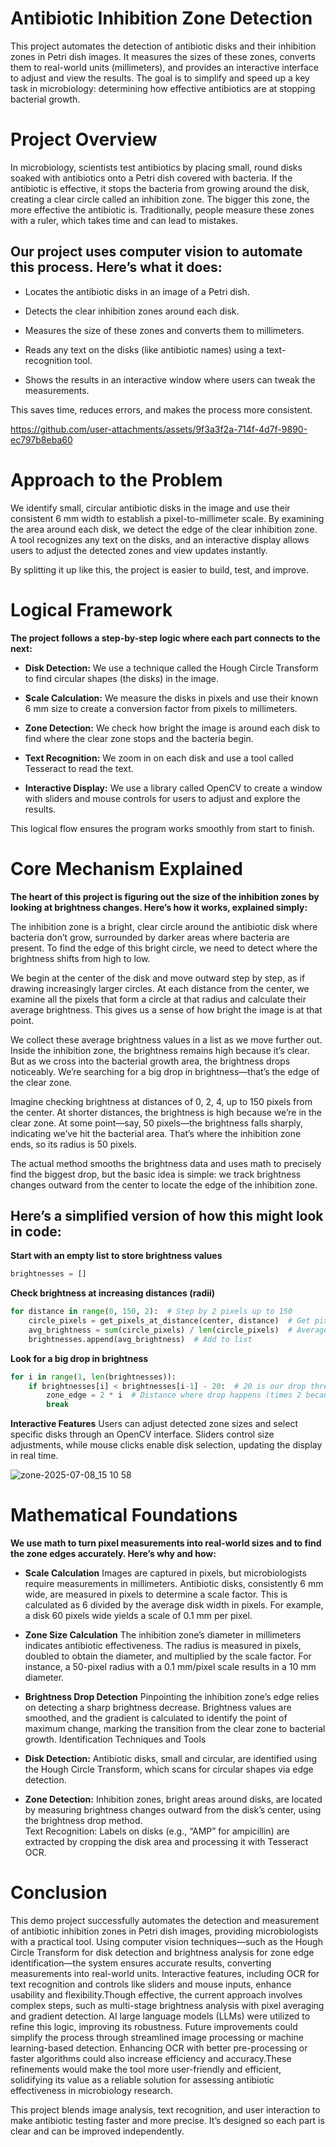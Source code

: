 # **Antibiotic Inhibition Zone Detection**
This project automates the detection of antibiotic disks and their inhibition zones in Petri dish images. It measures the sizes of these zones, converts them to real-world units (millimeters), and provides an interactive interface to adjust and view the results. The goal is to simplify and speed up a key task in microbiology: determining how effective antibiotics are at stopping bacterial growth.

# **Project Overview**
In microbiology, scientists test antibiotics by placing small, round disks soaked with antibiotics onto a Petri dish covered with bacteria. If the antibiotic is effective, it stops the bacteria from growing around the disk, creating a clear circle called an inhibition zone. The bigger this zone, the more effective the antibiotic is. Traditionally, people measure these zones with a ruler, which takes time and can lead to mistakes.

## Our project uses computer vision to automate this process. Here’s what it does:

- Locates the antibiotic disks in an image of a Petri dish.

- Detects the clear inhibition zones around each disk.

- Measures the size of these zones and converts them to millimeters.

- Reads any text on the disks (like antibiotic names) using a text-recognition tool.

- Shows the results in an interactive window where users can tweak the measurements.

This saves time, reduces errors, and makes the process more consistent.





https://github.com/user-attachments/assets/9f3a3f2a-714f-4d7f-9890-ec797b8eba60





# **Approach to the Problem**

We identify small, circular antibiotic disks in the image and use their consistent 6 mm width to establish a pixel-to-millimeter scale. By examining the area around each disk, we detect the edge of the clear inhibition zone. A tool recognizes any text on the disks, and an interactive display allows users to adjust the detected zones and view updates instantly.

By splitting it up like this, the project is easier to build, test, and improve.


# **Logical Framework**

**The project follows a step-by-step logic where each part connects to the next:**

- **Disk Detection:** We use a technique called the Hough Circle Transform to find circular shapes (the disks) in the image.

- **Scale Calculation:**  We measure the disks in pixels and use their known 6 mm size to create a conversion factor from pixels to millimeters.

- **Zone Detection:** We check how bright the image is around each disk to find where the clear zone stops and the bacteria begin.

- **Text Recognition:** We zoom in on each disk and use a tool called Tesseract to read the text.

- **Interactive Display:** We use a library called OpenCV to create a window with sliders and mouse controls for users to adjust and explore the results.

This logical flow ensures the program works smoothly from start to finish.

# **Core Mechanism Explained**

**The heart of this project is figuring out the size of the inhibition zones by looking at brightness changes. Here’s how it works, explained simply:**

The inhibition zone is a bright, clear circle around the antibiotic disk where bacteria don’t grow, surrounded by darker areas where bacteria are present. To find the edge of this bright circle, we need to detect where the brightness shifts from high to low.

We begin at the center of the disk and move outward step by step, as if drawing increasingly larger circles. At each distance from the center, we examine all the pixels that form a circle at that radius and calculate their average brightness. This gives us a sense of how bright the image is at that point.

We collect these average brightness values in a list as we move further out. Inside the inhibition zone, the brightness remains high because it’s clear. But as we cross into the bacterial growth area, the brightness drops noticeably. We’re searching for a big drop in brightness—that’s the edge of the clear zone.

Imagine checking brightness at distances of 0, 2, 4, up to 150 pixels from the center. At shorter distances, the brightness is high because we’re in the clear zone. At some point—say, 50 pixels—the brightness falls sharply, indicating we’ve hit the bacterial area. That’s where the inhibition zone ends, so its radius is 50 pixels.

The actual method smooths the brightness data and uses math to precisely find the biggest drop, but the basic idea is simple: we track brightness changes outward from the center to locate the edge of the inhibition zone.

## Here’s a simplified version of how this might look in code:

**Start with an empty list to store brightness values**
```python
brightnesses = []
```

**Check brightness at increasing distances (radii)**

```python
for distance in range(0, 150, 2):  # Step by 2 pixels up to 150
    circle_pixels = get_pixels_at_distance(center, distance)  # Get pixels on the circle
    avg_brightness = sum(circle_pixels) / len(circle_pixels)  # Average brightness
    brightnesses.append(avg_brightness)  # Add to list
```

**Look for a big drop in brightness**

```python
for i in range(1, len(brightnesses)):
    if brightnesses[i] < brightnesses[i-1] - 20:  # 20 is our drop threshold
        zone_edge = 2 * i  # Distance where drop happens (times 2 because step is 2)
        break
```


**Interactive Features**
Users can adjust detected zone sizes and select specific disks through an OpenCV interface. Sliders control size adjustments, while mouse clicks enable disk selection, updating the display in real time.


![zone-2025-07-08_15 10 58](https://github.com/user-attachments/assets/ea7af4b9-9a7e-4fa2-8e08-e9e8e34b7739)




# **Mathematical Foundations**

**We use math to turn pixel measurements into real-world sizes and to find the zone edges accurately. Here’s why and how:**

- **Scale Calculation**
Images are captured in pixels, but microbiologists require measurements in millimeters. Antibiotic disks, consistently 6 mm wide, are measured in pixels to determine a scale factor. This is calculated as 6 divided by the average disk width in pixels. For example, a disk 60 pixels wide yields a scale of 0.1 mm per pixel.

- **Zone Size Calculation**
The inhibition zone’s diameter in millimeters indicates antibiotic effectiveness. The radius is measured in pixels, doubled to obtain the diameter, and multiplied by the scale factor. For instance, a 50-pixel radius with a 0.1 mm/pixel scale results in a 10 mm diameter.

- **Brightness Drop Detection**
Pinpointing the inhibition zone’s edge relies on detecting a sharp brightness decrease. Brightness values are smoothed, and the gradient is calculated to identify the point of maximum change, marking the transition from the clear zone to bacterial growth.
Identification Techniques and Tools

- **Disk Detection:** Antibiotic disks, small and circular, are identified using the Hough Circle Transform, which scans for circular shapes via edge detection.

- **Zone Detection:** Inhibition zones, bright areas around disks, are located by measuring brightness changes outward from the disk’s center, using the brightness drop method.  
Text Recognition: Labels on disks (e.g., “AMP” for ampicillin) are extracted by cropping the disk area and processing it with Tesseract OCR.



# **Conclusion**

This demo project successfully automates the detection and measurement of antibiotic inhibition zones in Petri dish images, providing microbiologists with a practical tool. Using computer vision techniques—such as the Hough Circle Transform for disk detection and brightness analysis for zone edge identification—the system ensures accurate results, converting measurements into real-world units. Interactive features, including OCR for text recognition and controls like sliders and mouse inputs, enhance usability and flexibility.Though effective, the current approach involves complex steps, such as multi-stage brightness analysis with pixel averaging and gradient detection. AI large language models (LLMs) were utilized to refine this logic, improving its robustness. Future improvements could simplify the process through streamlined image processing or machine learning-based detection. Enhancing OCR with better pre-processing or faster algorithms could also increase efficiency and accuracy.These refinements would make the tool more user-friendly and efficient, solidifying its value as a reliable solution for assessing antibiotic effectiveness in microbiology research.


This project blends image analysis, text recognition, and user interaction to make antibiotic testing faster and more precise. It’s designed so each part is clear and can be improved independently.
